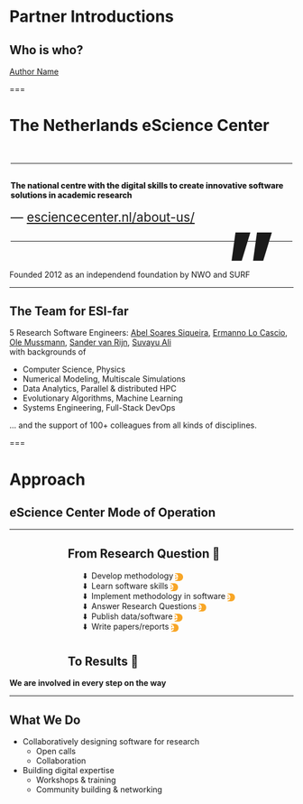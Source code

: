 <!--
title: ESI-far Workshop 2024 Partner Introduction
description: Who is Who?
author: Ole Mussmann
version: 4.3.1
plugins: RevealMarkdown, RevealChalkboard, RevealHighlight, RevealMath.KaTeX, RevealMenu, RevealNotes, RevealSearch, RevealZoom
-->

<!-- .slide: data-state="blue_overlay yellow_flag yellow_strip purple_half_circle_bottom purple_blob right_e_top" data-background-video="./files/Mood video Homepage 2.mp4" data-background-video-loop data-background-video-muted="true" -->

# Partner Introductions
## Who is who?

[Author Name](mailto:a.name@esciencecenter.nl)

===

<!-- .slide: data-state="blue_overlay yellow_flag logo" data-background="./files/eScience-1555-Edit-1024x683.jpg" -->
<!-- www.esciencecenter.nl/wp-content/uploads/2021/07/eScience-1555-Edit-1024x683.jpg -->
<style>
/* Blockquote main style */
.blockquote {
    position: relative;
    font-weight: 800;
    padding: 30px 0;
    width: 100%;
    max-width: 500px;
    z-index: 1;
    margin: 50px auto;
    align-self: center;
    border-top: solid 1px;
    border-bottom: solid 1px;
}

/* Blockquote header */
.blockquote h1 {
    position: relative;
    font-size: small;
    font-weight: 800;
    line-height: 1;
    margin: 0;
}

/* Blockquote right double quotes */
.blockquote:after {
    position: absolute;
    content: "”";
    font-size: 10rem;
    line-height: 0;
    bottom: -43px;
    right: 30px;
}

/* increase header size after 600px */
@media all and (min-width: 600px) {
    .blockquote h1 {
        font-size: 60px;
   }

}

/* Blockquote subheader */
.blockquote h4 {
    position: relative;
    font-size: 1.4rem;
    font-weight: normal;
    line-height: 1;
    margin: 0;
    padding-top: 20px;
    z-index: 1;
}

</style>

# The Netherlands eScience Center

<div class="blockquote fragment">
  The national centre with the digital skills to create innovative software solutions in academic research
<h4>&mdash; <a href="https://www.esciencecenter.nl/about-us/">esciencecenter.nl/about-us/</a></h4>
</div>

<div class="fragment">
Founded 2012 as an independend foundation by NWO and SURF
</div>

---

<!-- .slide: data-state="blue_overlay yellow_flag logo" data-background="./files/eScience-1555-Edit-1024x683.jpg" -->
## The Team for ESI-far

5 Research Software Engineers: [Abel Soares Siqueira](mailto:abel.siqueira@esciencecenter.nl), [Ermanno Lo Cascio](), [Ole Mussmann](mailto:o.mussmann@esciencecenter.nl), [Sander van Rijn](mailto:s.vanrijn@esciencecenter.nl), [Suvayu Ali](mailto:s.ali@esciencecenter.nl) <br> with backgrounds of

- Computer Science, Physics
- Numerical Modeling, Multiscale Simulations
- Data Analytics, Parallel & distributed HPC
- Evolutionary Algorithms, Machine Learning
- Systems Engineering, Full-Stack DevOps

<div class="fragment">

... and the support of 100+ colleagues from all kinds of disciplines.

</div>

===

<!-- .slide: data-state="purple_overlay 6 yellow_flag logo" id="approach" data-background-image="./files/workspace-gaa534ff51_1280.jpg" -->
<!-- Image by <a href="https://pixabay.com/users/freephotocc-2275370/?utm_source=link-attribution&amp;utm_medium=referral&amp;utm_campaign=image&amp;utm_content=1280538">Free Photos</a> from <a href="https://pixabay.com//?utm_source=link-attribution&amp;utm_medium=referral&amp;utm_campaign=image&amp;utm_content=1280538">Pixabay</a> -->

# Approach
## eScience Center Mode of Operation

---

<!-- .slide: data-state="purple_overlay yellow_flag logo" data-background-image="./files/workspace-gaa534ff51_1280.jpg" -->

<div style="text-align: left; width: max-content; margin: auto;">
  <h2>From Research Question 🤔</h2>

  <ul style="padding-left: 3em;">
    <li style="list-style-type: '⬇️  ';">Develop methodology<img class="fragment" data-fragment-index="2" style="height: 1em; padding: 0; margin: 0 0 -.5ex .5ex;" src="./files/cut_e.svg"/></li>
    <li style="list-style-type: '⬇️  ';">Learn software skills<img class="fragment" data-fragment-index="2" style="height: 1em; padding: 0; margin: 0 0 -.5ex .5ex;" src="./files/cut_e.svg"/></li>
    <li style="list-style-type: '⬇️  ';">Implement methodology in software<img class="fragment" data-fragment-index="1" style="height: 1em; padding: 0; margin: 0 0 -.5ex .5ex;" src="./files/cut_e.svg"/></li>
    <li style="list-style-type: '⬇️  ';">Answer Research Questions<img class="fragment" data-fragment-index="2" style="height: 1em; padding: 0; margin: 0 0 -.5ex .5ex;" src="./files/cut_e.svg"/></li>
    <li style="list-style-type: '⬇️  ';">Publish data/software<img class="fragment" data-fragment-index="2" style="height: 1em; padding: 0; margin: 0 0 -.5ex .5ex;" src="./files/cut_e.svg"/></li>
    <li style="list-style-type: '⬇️  ';">Write papers/reports<img class="fragment" data-fragment-index="2" style="height: 1em; padding: 0; margin: 0 0 -.5ex .5ex;" src="./files/cut_e.svg"/></li>
  </ul>

  <h2 style="padding-top: 1ex;">To Results 🎯</h2>
</div>

**We are involved in every step on the way** <!-- .element: class="fragment" data-fragment-index="3" -->

---

<!-- .slide: data-state="purple_overlay 6 yellow_flag logo" data-background-image="./files/workspace-gaa534ff51_1280.jpg" -->

## What We Do

- Collaboratively designing software for research
  - Open calls
  - Collaboration
- Building digital expertise <!-- .element: class="fragment" -->
  - Workshops & training
  - Community building & networking
